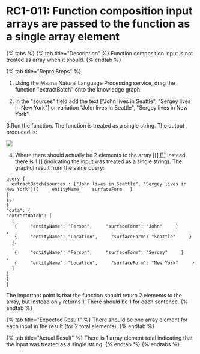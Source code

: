 # RC1-011: Function composition input arrays are passed to the function as a single array element

{% tabs %}
{% tab title="Description" %}
Function composition input is not treated as array when it should.
{% endtab %}

{% tab title="Repro Steps" %}
1. Using the Maana Natural Language Processing service, drag the function "extractBatch" onto the knowledge graph.  

2. In the "sources" field add the text \["John lives in Seattle", "Sergey lives in New York"\] or variation "John lives in Seattle", "Sergey lives in New York". 

3.Run the function.  The function is treated as a single string.  The output produced is:

![](https://jira.corp.maana.io/secure/attachment/23491/23491_Screen+Shot+2019-01-24+at+1.33.43+PM.png)

4. Where there should actually be 2 elements to the array \[\[\],\[\]\] instead there is 1 \[\] \(indicating the input was treated as a single string\).  The graphql result from the same query:

```
query {
  extractBatch(sources : ["John lives in Seattle", "Sergey lives in New York"]){     entityName     surfaceForm   }
}
is
{
"data": {
"extractBatch": [
  [
   {     "entityName": "Person",     "surfaceForm": "John"     }
,
   {     "entityName": "Location",     "surfaceForm": "Seattle"     }
  ],
  [
   {     "entityName": "Person",     "surfaceForm": "Sergey"     }
,
   {     "entityName": "Location",     "surfaceForm": "New York"     }
  ]
]
}
}
```

The important point is that the function should return 2 elements to the array, but instead only returns 1.  There should be 1 for each sentence.
{% endtab %}

{% tab title="Expected Result" %}
There should be one array element for each input in the result \(for 2 total elements\).
{% endtab %}

{% tab title="Actual Result" %}
There is 1 array element total indicating that the input was treated as a single string.
{% endtab %}
{% endtabs %}

